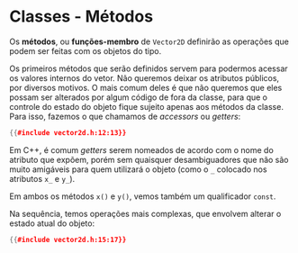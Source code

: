 Classes - Métodos
=================

Os **métodos**, ou **funções-membro** de `Vector2D` definirão as operações
que podem ser feitas com os objetos do tipo.

Os primeiros métodos que serão definidos servem para podermos acessar os
valores internos do vetor. Não queremos deixar os atributos públicos, por
diversos motivos. O mais comum deles é que não queremos que eles possam ser
alterados por algum código de fora da classe, para que o controle do estado do
objeto fique sujeito apenas aos métodos da classe. Para isso, fazemos o que
chamamos de _accessors_ ou _getters_:

```cpp
{{#include vector2d.h:12:13}}
```

Em C++, é comum _getters_ serem nomeados de acordo com o nome do atributo que
expõem, porém sem quaisquer desambiguadores que não são muito amigáveis para
quem utilizará o objeto (como o `_` colocado nos atributos `x_` e `y_`).

Em ambos os métodos `x()` e `y()`, vemos também um qualificador `const`.

Na sequência, temos operações mais complexas, que envolvem alterar o estado
atual do objeto:

```cpp
{{#include vector2d.h:15:17}}
```


